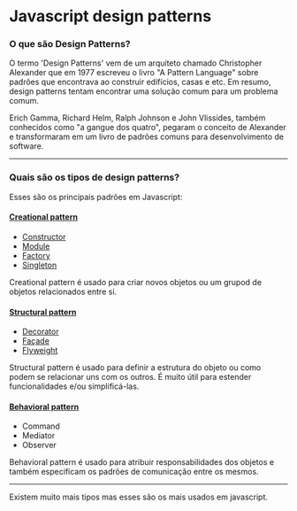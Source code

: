 # Javascript design patterns

### O que são Design Patterns?

O termo 'Design Patterns' vem de um arquiteto chamado Christopher Alexander que em 1977 escreveu o livro "A Pattern Language" sobre padrões que encontrava ao construir edifícios, casas e etc. Em resumo, design patterns tentam encontrar uma solução comum para um problema comum.

Erich Gamma, Richard Helm, Ralph Johnson e John Vlissides, também conhecidos como "a gangue dos quatro", pegaram o conceito de Alexander e transformaram em um livro de padrões comuns para desenvolvimento de software.

---

### Quais são os tipos de design patterns?

Esses são os principais padrões em Javascript:

#### [Creational pattern](./1.Creational-design-patterns)
- [Constructor](./1.Creational-design-patterns/Constructor-pattern/)
- [Module](./1.Creational-design-patterns/Module-pattern/)
- [Factory](./1.Creational-design-patterns/Factory-pattern/)
- [Singleton](./1.Creational-design-patterns/Singleton-pattern/)

Creational pattern é usado para criar novos objetos ou um grupod de objetos relacionados entre si.

#### [Structural pattern](./2.Structural-design-patterns)
- [Decorator](./2.Structural-design-patterns/Decorator-pattern)
- [Façade](./2.Structural-design-patterns/Facade-pattern)
- [Flyweight](./2.Structural-design-patterns/Flyweight-pattern)

Structural pattern é usado para definir a estrutura do objeto ou como podem se relacionar uns com os outros. É muito útil para estender funcionalidades e/ou simplificá-las.

#### [Behavioral pattern](./3.Behavioral-design-patterns)
- Command
- Mediator
- Observer

Behavioral pattern é usado para atribuir responsabilidades dos objetos e também especificam os padrões de comunicação entre os mesmos.

---

Existem muito mais tipos mas esses são os mais usados em javascript.
